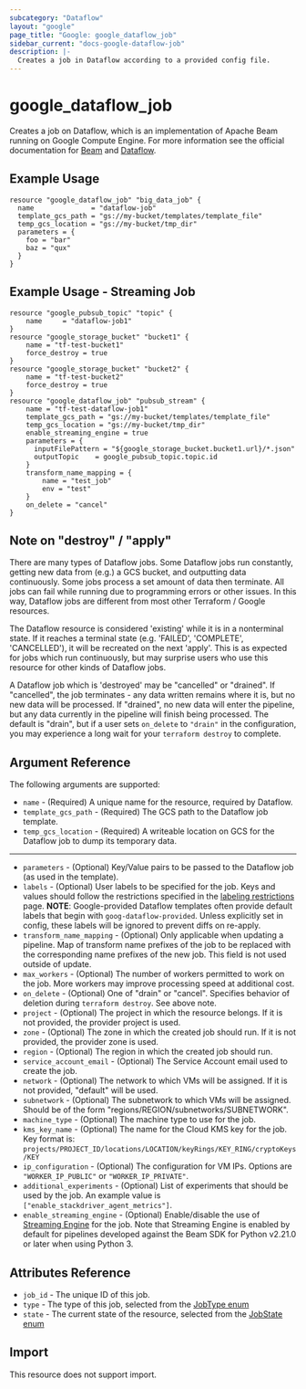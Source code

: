 ```yaml
---
subcategory: "Dataflow"
layout: "google"
page_title: "Google: google_dataflow_job"
sidebar_current: "docs-google-dataflow-job"
description: |-
  Creates a job in Dataflow according to a provided config file.
---
```


# google\_dataflow\_job

Creates a job on Dataflow, which is an implementation of Apache Beam running on Google Compute Engine. For more information see
the official documentation for
[Beam](https://beam.apache.org) and [Dataflow](https://cloud.google.com/dataflow/).

## Example Usage

```hcl
resource "google_dataflow_job" "big_data_job" {
  name              = "dataflow-job"
  template_gcs_path = "gs://my-bucket/templates/template_file"
  temp_gcs_location = "gs://my-bucket/tmp_dir"
  parameters = {
    foo = "bar"
    baz = "qux"
  }
}
```
## Example Usage - Streaming Job
```hcl
resource "google_pubsub_topic" "topic" {
	name     = "dataflow-job1"
}
resource "google_storage_bucket" "bucket1" {
	name = "tf-test-bucket1"
	force_destroy = true
}
resource "google_storage_bucket" "bucket2" {
	name = "tf-test-bucket2"
	force_destroy = true
}
resource "google_dataflow_job" "pubsub_stream" {
	name = "tf-test-dataflow-job1"
	template_gcs_path = "gs://my-bucket/templates/template_file"
	temp_gcs_location = "gs://my-bucket/tmp_dir"
	enable_streaming_engine = true
	parameters = {
	  inputFilePattern = "${google_storage_bucket.bucket1.url}/*.json"
	  outputTopic    = google_pubsub_topic.topic.id
	}
	transform_name_mapping = {
		name = "test_job"
		env = "test"
	}
	on_delete = "cancel"
}
```

## Note on "destroy" / "apply"
There are many types of Dataflow jobs.  Some Dataflow jobs run constantly, getting new data from (e.g.) a GCS bucket, and outputting data continuously.  Some jobs process a set amount of data then terminate.  All jobs can fail while running due to programming errors or other issues.  In this way, Dataflow jobs are different from most other Terraform / Google resources.

The Dataflow resource is considered 'existing' while it is in a nonterminal state.  If it reaches a terminal state (e.g. 'FAILED', 'COMPLETE', 'CANCELLED'), it will be recreated on the next 'apply'.  This is as expected for jobs which run continuously, but may surprise users who use this resource for other kinds of Dataflow jobs.

A Dataflow job which is 'destroyed' may be "cancelled" or "drained".  If "cancelled", the job terminates - any data written remains where it is, but no new data will be processed.  If "drained", no new data will enter the pipeline, but any data currently in the pipeline will finish being processed.  The default is "drain", but if a user sets `on_delete` to `"drain"` in the configuration, you may experience a long wait for your `terraform destroy` to complete.

## Argument Reference

The following arguments are supported:

* `name` - (Required) A unique name for the resource, required by Dataflow.
* `template_gcs_path` - (Required) The GCS path to the Dataflow job template.
* `temp_gcs_location` - (Required) A writeable location on GCS for the Dataflow job to dump its temporary data.

- - -

* `parameters` - (Optional) Key/Value pairs to be passed to the Dataflow job (as used in the template).
* `labels` - (Optional) User labels to be specified for the job. Keys and values should follow the restrictions
   specified in the [labeling restrictions](https://cloud.google.com/compute/docs/labeling-resources#restrictions) page.
   **NOTE**: Google-provided Dataflow templates often provide default labels that begin with `goog-dataflow-provided`.
   Unless explicitly set in config, these labels will be ignored to prevent diffs on re-apply. 
* `transform_name_mapping` - (Optional) Only applicable when updating a pipeline. Map of transform name prefixes of the job to be replaced with the corresponding name prefixes of the new job. This field is not used outside of update.   
* `max_workers` - (Optional) The number of workers permitted to work on the job.  More workers may improve processing speed at additional cost.
* `on_delete` - (Optional) One of "drain" or "cancel".  Specifies behavior of deletion during `terraform destroy`.  See above note.
* `project` - (Optional) The project in which the resource belongs. If it is not provided, the provider project is used.
* `zone` - (Optional) The zone in which the created job should run. If it is not provided, the provider zone is used.
* `region` - (Optional) The region in which the created job should run.
* `service_account_email` - (Optional) The Service Account email used to create the job.
* `network` - (Optional) The network to which VMs will be assigned. If it is not provided, "default" will be used.
* `subnetwork` - (Optional) The subnetwork to which VMs will be assigned. Should be of the form "regions/REGION/subnetworks/SUBNETWORK".
* `machine_type` - (Optional) The machine type to use for the job.
* `kms_key_name` - (Optional) The name for the Cloud KMS key for the job. Key format is: `projects/PROJECT_ID/locations/LOCATION/keyRings/KEY_RING/cryptoKeys/KEY`
* `ip_configuration` - (Optional) The configuration for VM IPs.  Options are `"WORKER_IP_PUBLIC"` or `"WORKER_IP_PRIVATE"`.
* `additional_experiments` - (Optional) List of experiments that should be used by the job. An example value is `["enable_stackdriver_agent_metrics"]`.
* `enable_streaming_engine` - (Optional) Enable/disable the use of [Streaming Engine](https://cloud.google.com/dataflow/docs/guides/deploying-a-pipeline#streaming-engine) for the job. Note that Streaming Engine is enabled by default for pipelines developed against the Beam SDK for Python v2.21.0 or later when using Python 3.

## Attributes Reference

* `job_id` - The unique ID of this job.
* `type` - The type of this job, selected from the [JobType enum](https://cloud.google.com/dataflow/docs/reference/rest/v1b3/projects.jobs#Job.JobType)
* `state` - The current state of the resource, selected from the [JobState enum](https://cloud.google.com/dataflow/docs/reference/rest/v1b3/projects.jobs#Job.JobState)

## Import

This resource does not support import.
